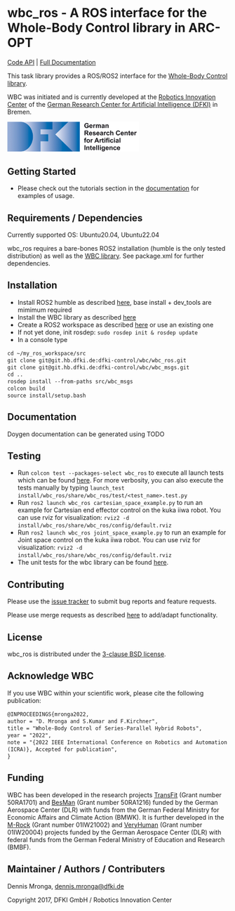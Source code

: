 # wbc_ros - A ROS interface for the Whole-Body Control library in ARC-OPT

[Code API](TODO)  | [Full Documentation](https://arc-opt.github.io/Documentation/)

This task library provides a ROS/ROS2 interface for the [Whole-Body Control library](https://github.com/ARC-OPT/wbc).

WBC was initiated and is currently developed at the [Robotics Innovation Center](http://robotik.dfki-bremen.de/en/startpage.html) of the [German Research Center for Artificial Intelligence (DFKI)](http://www.dfki.de) in Bremen.

<img src="doc/images/DFKI_Logo_e_schrift.jpg" alt="drawing" width="300"/>

## Getting Started

* Please check out the tutorials section in the [documentation](https://arc-opt.github.io/Documentation/) for examples of usage.

## Requirements / Dependencies

Currently supported OS: Ubuntu20.04, Ubuntu22.04

wbc_ros requires a bare-bones ROS2 installation (humble is the only tested distribution) as well as the [WBC library](https://github.com/ARC-OPT/wbc). See package.xml for further dependencies.

## Installation

* Install ROS2 humble as described [here](https://docs.ros.org/en/humble/Installation/Ubuntu-Install-Debians.html), base install + dev_tools are mimimum required
* Install the WBC library as described [here](https://arc-opt.github.io/Documentation/installation/installation_no_rock.html)
* Create a ROS2 workspace as described [here](https://docs.ros.org/en/humble/Tutorials/Beginner-Client-Libraries/Creating-A-Workspace/Creating-A-Workspace.html) or use an existing one
* If not yet done, init rosdep: ```sudo rosdep init & rosdep update```
* In a console type
 ```
 cd ~/my_ros_workspace/src
 git clone git@git.hb.dfki.de:dfki-control/wbc/wbc_ros.git
 git clone git@git.hb.dfki.de:dfki-control/wbc/wbc_msgs.git
 cd ..
 rosdep install --from-paths src/wbc_msgs
 colcon build
 source install/setup.bash
 ```

## Documentation

Doygen documentation can be generated using TODO

## Testing

* Run ```colcon test --packages-select wbc_ros``` to execute all launch tests which can be found [here](https://git.hb.dfki.de/dfki-control/wbc/wbc_ros/-/tree/main/test). For more verbosity, you can also execute the tests manually by typing ```launch_test install/wbc_ros/share/wbc_ros/test/<test_name>.test.py```
* Run ```ros2 launch wbc_ros cartesian_space_example.py``` to run an example for Cartesian end effector control on the kuka iiwa robot. You can use rviz for visualization: ```rviz2 -d install/wbc_ros/share/wbc_ros/config/default.rviz```
* Run ```ros2 launch wbc_ros joint_space_example.py``` to run an example for Joint space control on the kuka iiwa robot. You can use rviz for visualization: ```rviz2 -d install/wbc_ros/share/wbc_ros/config/default.rviz```
* The unit tests for the wbc library can be found [here](https://github.com/ARC-OPT/wbc/tree/master/test).

## Contributing

Please use the [issue tracker](TODO) to submit bug reports and feature requests.

Please use merge requests as described [here](TODO) to add/adapt functionality.

## License

wbc_ros is distributed under the [3-clause BSD license](https://opensource.org/licenses/BSD-3-Clause).

## Acknowledge WBC

If you use WBC within your scientific work, please cite the following publication:

```
@INPROCEEDINGS{mronga2022,
author = "D. Mronga and S.Kumar and F.Kirchner",
title = "Whole-Body Control of Series-Parallel Hybrid Robots",
year = "2022",
note = "{2022 IEEE International Conference on Robotics and Automation (ICRA)}, Accepted for publication",
}
```

## Funding

WBC has been developed in the research projects [TransFit](https://robotik.dfki-bremen.de/en/research/projects/transfit/) (Grant number 50RA1701) and [BesMan](https://robotik.dfki-bremen.de/en/research/projects/besman.html) (Grant number 50RA1216) funded by the German Aerospace Center (DLR) with funds from the German Federal Ministry for Economic Affairs and Climate Action (BMWK). It is further developed in the [M-Rock](https://robotik.dfki-bremen.de/en/research/projects/m-rock/) (Grant number 01IW21002) and [VeryHuman](https://robotik.dfki-bremen.de/en/research/projects/veryhuman/) (Grant number  01IW20004) projects funded by the German Aerospace Center (DLR) with federal funds from the German Federal Ministry of Education and Research (BMBF).

## Maintainer / Authors / Contributers

Dennis Mronga, dennis.mronga@dfki.de

Copyright 2017, DFKI GmbH / Robotics Innovation Center
